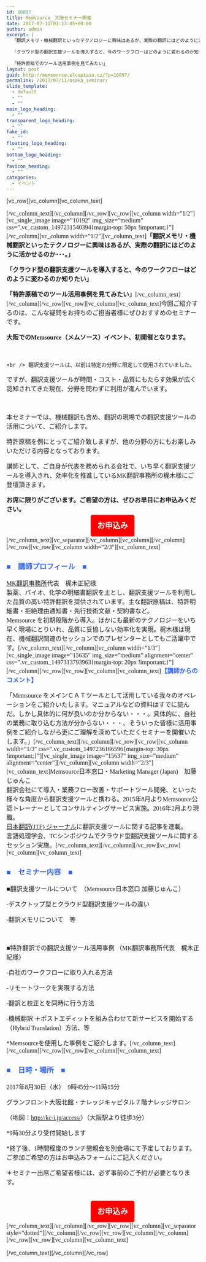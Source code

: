 ```yaml
---
id: 16097
title: Memsource　大阪セミナー開催
date: 2017-07-11T01:13:05+00:00
author: admin
excerpt: |
  「翻訳メモリ・機械翻訳といったテクノロジーに興味はあるが、実際の翻訳にはどのように活かせるのか･･･。」
  
  「クラウド型の翻訳支援ツールを導入すると、今のワークフローはどのように変わるのか知りたい」
  
  「特許原稿でのツール活用事例を見てみたい」
layout: post
guid: http://memsource.elcaptain.cz/?p=16097/
permalink: /2017/07/11/osaka_seminar/
slide_template:
  - default
  - ""
  - ""
main_logo_heading:
  - ""
transparent_logo_heading:
  - ""
fake_id:
  - ""
floating_logo_heading:
  - ""
bottom_logo_heading:
  - ""
favicon_heading:
  - ""
categories:
  - イベント
---
```

\[vc\_row\]\[vc\_column\][vc\_column\_text]

<div style="font-family: 'メイリオ', Meiryo, 'ヒラギノ角ゴ Pro W3'; font-size: medium;">
  <p>
    [/vc_column_text][/vc_column][/vc_row][vc_row][vc_column width=&#8221;1/2&#8243;][vc_single_image image=&#8221;10192&#8243; img_size=&#8221;medium&#8221; css=&#8221;.vc_custom_1497231540394{margin-top: 50px !important;}&#8221;][/vc_column][vc_column width=&#8221;1/2&#8243;][vc_column_text]<strong>「翻訳メモリ・機械翻訳といったテクノロジーに興味はあるが、実際の翻訳にはどのように活かせるのか･･･。」</strong>
  </p>
  
  <p>
    <strong>「クラウド型の翻訳支援ツールを導入すると、今のワークフローはどのように変わるのか知りたい」</strong>
  </p>
  
  <p>
    <strong>「特許原稿でのツール活用事例を見てみたい」</strong>[/vc_column_text][/vc_column][/vc_row][vc_row][vc_column][vc_column_text]今回ご紹介するのは、こんな疑問をお持ちのご担当者様にぜひおすすめのセミナーです。
  </p>
  
  <p>
    <strong>大阪でのMemsource（メムソース）イベント、初開催となります。</strong>
  </p>
  
  <p>
    &nbsp;
  </p>
  
  <p>
    <!--more-->
    
    <br /> 翻訳支援ツールは、以前は特定の分野に限定して使用されていました。
  </p>
  
  <p>
    ですが、翻訳支援ツールが時間・コスト・品質にもたらす効果が広く認知されてきた現在、分野を問わずに利用が進んでいます。
  </p>
  
  <p>
    &nbsp;
  </p>
  
  <p>
    本セミナーでは、機械翻訳も含め、翻訳の現場での翻訳支援ツールの活用について、ご紹介します。
  </p>
  
  <p>
    特許原稿を例にとってご紹介致しますが、他の分野の方にもお楽しみいただける内容となっております。
  </p>
  
  <p>
    講師として、ご自身が代表を務められる会社で、いち早く翻訳支援ツールを導入され、効率化を推進しているMK翻訳事務所の梶木様にご登壇頂きます。
  </p>
  
  <p>
    <strong>お席に限りがございます。ご希望の方は、ぜひお早目にお申込みください。</strong>
  </p>
  
  <p style="text-align: center;">
    <span style="font-size: 20px;"><strong><a style="text-decoration: none; color: white; border: 12px solid red; border-radius: 5px; margin-left: 50px; padding: 5px; font-size: 20px; background-color: red;" href="http://www.memsource.com/ja/osaka_seminar_application_form/">お申込み</a></strong></span>
  </p>
  
  <p>
    [/vc_column_text][vc_separator][/vc_column][vc_column][/vc_column][/vc_row][vc_row][vc_column width=&#8221;2/3&#8243;][vc_column_text]
  </p>
  
  <h3>
    <span style="color: #3366ff;">■　講師プロフィール　■</span>
  </h3>
  
  <p>
    <a href="https://www.mktrans.biz/">MK翻訳事務所</a>代表　梶木正紀様<br /> 製薬、バイオ、化学の明細書翻訳を主とし、翻訳支援ツールを利用した品質の高い特許翻訳を提供されています。主な翻訳原稿は、特許明細書・拒絶理由通知書・先行技術文献・契約書など。<br /> Memsource を初期段階から導入。ほかにも最新のテクノロジーをいち早く現場にとりいれ、品質に妥協しない効率化を実現。梶木様は現在、機械翻訳関連のセッションでのプレゼンターとしてもご活躍中です。[/vc_column_text][/vc_column][vc_column width=&#8221;1/3&#8243;][vc_single_image image=&#8221;15635&#8243; img_size=&#8221;medium&#8221; alignment=&#8221;center&#8221; css=&#8221;.vc_custom_1497313793963{margin-top: 20px !important;}&#8221;][/vc_column][/vc_row][vc_row][vc_column][vc_column_text]<span style="color: #3366ff;"><strong>【講師からのコメント】</strong></span>
  </p>
  
  <p>
    「Memsource をメインＣＡＴツールとして活用している我々のオペレーションをご紹介いたします。マニュアルなどの資料はすでに読んだ。しかし具体的に何が良いのか分からない・・・。具体的に、自社の業務に取り込む方法が分からない・・・、そういった皆様に活用事例をご紹介しながら更にご理解を深めていただくセミナーを開催いたします。」[/vc_column_text][/vc_column][/vc_row][vc_row][vc_column width=&#8221;1/3&#8243; css=&#8221;.vc_custom_1497236166596{margin-top: 30px !important;}&#8221;][vc_single_image image=&#8221;15637&#8243; img_size=&#8221;medium&#8221; alignment=&#8221;center&#8221;][/vc_column][vc_column width=&#8221;2/3&#8243;][vc_column_text]Memsource日本窓口・Marketing Manager (Japan)　加藤じゅんこ<br /> 翻訳会社にて導入・業務フロー改善・サポートツール開発、といった様々な角度から翻訳支援ツールと携わる。2015年8月よりMemsource公認トレーナーとしてコンサルティングサービス実施。2016年2月より現職。<br /> <a href="http://journal.jtf.jp/">日本翻訳(JTF) ジャーナル</a>に翻訳支援ツールに関する記事を連載。<br /> 言語処理学会、TCシンポジウムでクラウド型翻訳支援ツールに関するセッション実施。[/vc_column_text][/vc_column][/vc_row][vc_row][vc_column][vc_column_text]
  </p>
  
  <h3>
    <span style="color: #3366ff;">■　セミナー内容　■</span>
  </h3>
  
  <p>
    ■翻訳支援ツールについて　（Memsource日本窓口 加藤じゅんこ）
  </p>
  
  <p>
    -デスクトップ型とクラウド型翻訳支援ツールの違い
  </p>
  
  <p>
    -翻訳メモリについて　等
  </p>
  
  <p>
    &nbsp;
  </p>
  
  <p>
    ■特許翻訳での翻訳支援ツール活用事例 （MK翻訳事務所代表　梶木正紀様）
  </p>
  
  <p>
    -自社のワークフローに取り入れる方法
  </p>
  
  <p>
    -リモートワークを実現する方法
  </p>
  
  <p>
    -翻訳と校正とを同時に行う方法
  </p>
  
  <p>
    -機械翻訳 ＋ポストエディットを組み合わせて新サービスを開始する（Hybrid Translation）方法、等
  </p>
  
  <p>
    *Memsourceを使用した事例をご紹介します。[/vc_column_text][/vc_column][/vc_row][vc_row][vc_column][vc_column_text]
  </p>
  
  <h3>
    <span style="color: #3366ff;">■　日時・場所　■</span>
  </h3>
  
  <p>
    2017年8月30日（水）　9時45分〜11時15分
  </p>
  
  <p>
    グランフロント大阪北館・ナレッジキャピタル７階ナレッジ<wbr />サロン
  </p>
  
  <p>
    （地図：<a href="http://kc-i.jp/access/">http://kc-i.jp/access/</a>）（大阪駅より徒歩3分）
  </p>
  
  <p>
    *9時30分より受付開始します
  </p>
  
  <p>
    *終了後、1時間程度のランチ懇親会を別会場にて予定しております。ご参加ご希望の方はお申込みフォームにご記入ください。
  </p>
  
  <p>
    ＊セ<wbr />ミナー出席ご希望者様には、必ず事前のご予約が必要となります。
  </p>
  
  <p>
    &nbsp;
  </p>
  
  <p style="text-align: center;">
    <span style="font-size: 20px;"><strong><a style="text-decoration: none; color: white; border: 12px solid red; border-radius: 5px; margin-left: 50px; padding: 5px; font-size: 20px; background-color: red;" href="http://www.memsource.com/ja/osaka_seminar_application_form/">お申込み</a></strong></span>
  </p>
  
  <p>
    [/vc_column_text][/vc_column][/vc_row][vc_row][vc_column][vc_separator style=&#8221;dotted&#8221;][/vc_column][/vc_row][vc_row][vc_column][/vc_column][/vc_row][vc_row][vc_column][vc_column_text]
  </p>
</div>

\[/vc\_column\_text\]\[/vc\_column\][/vc\_row]